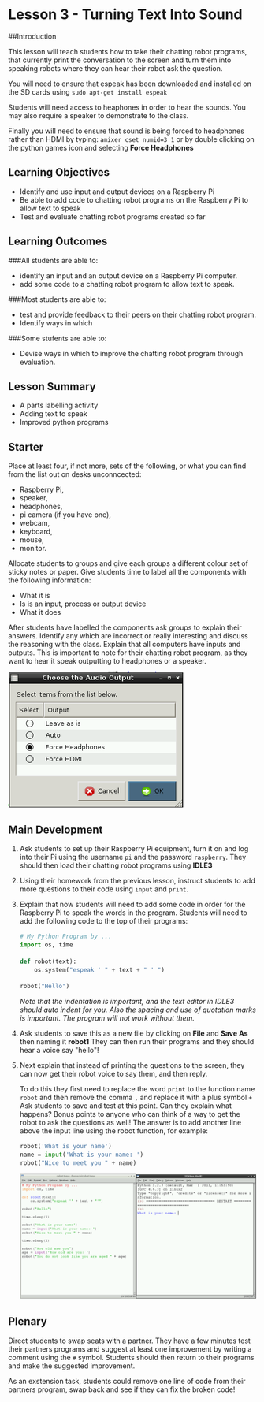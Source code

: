 # Lesson 3 - Turning Text Into Sound

##Introduction

This lesson will teach students how to take their chatting robot programs, that currently print the conversation to the screen and turn them into speaking robots where they can hear their robot ask the question. 

You will need to ensure that espeak has been downloaded and installed on the SD cards using `sudo apt-get install espeak`

Students will need access to heaphones in order to hear the sounds. You may also require a speaker to demonstrate to the class.

Finally you will need to ensure that sound is being forced to headphones rather than HDMI by typing: `amixer cset numid=3 1` or by double clicking on the python games icon and selecting **Force Headphones**

## Learning Objectives

- Identify and use input and output devices on a Raspberry Pi
- Be able to add code to chatting robot programs on the Raspberry Pi to allow text to speak
- Test and evaluate chatting robot programs created so far


## Learning Outcomes

###All students are able to:

- identify an input and an output device on a Raspberry Pi computer.
- add some code to a chatting robot program to allow text to speak.


###Most students are able to:

- test and provide feedback to their peers on their chatting robot program.
- Identify ways in which 

###Some stufents are able to:

- Devise ways in which to improve the chatting robot program through evaluation.


## Lesson Summary

- A parts labelling activity 
- Adding text to speak
- Improved python programs

## Starter

Place at least four, if not more, sets of the following, or what you can find from the list out on desks unconncected: 
- Raspberry Pi, 
- speaker, 
- headphones, 
- pi camera (if you have one), 
- webcam, 
- keyboard, 
- mouse, 
- monitor. 

Allocate students to groups and give each groups a different colour set of sticky notes or paper. Give students time to label all the components with the following information:
- What it is
- Is is an input, process or output device
- What it does

After students have labelled the components ask groups to explain their answers. Identify any which are incorrect or really interesting and discuss the reasoning with the class. Explain that all computers have inputs and outputs. This is important to note for their chatting robot program, as they want to hear it speak outputting to headphones or a speaker.

![](audio_output.png)

## Main Development

1. Ask students to set up their Raspberry Pi equipment, turn it on and log into their Pi using the username `pi` and the password `raspberry`. They should then load their chatting robot programs using **IDLE3**
	
2. Using their homework from the previous lesson, instruct students to add more questions to their code using `input` and `print`.

3. Explain that now students will need to add some code in order for the Raspberry Pi to speak the words in the program. Students will need to add the following code to the top of their programs:

	```python
	# My Python Program by ...
	import os, time
	
	def robot(text):
	    os.system("espeak ' " + text + " ' ")
	
	robot("Hello")
	```
	*Note that the indentation is important, and the text editor in IDLE3 should auto indent for you. Also the spacing and use of quotation marks is important. The program will not work without them.*    

4. Ask students to save this as a new file by clicking on **File** and **Save As** then naming it **robot1** They can then run their programs and they should hear a voice say "hello"!

5. Next explain that instead of printing the questions to the screen, they can now get their robot voice to say them, and then reply. 

	To do this they first need to replace the word `print` to the function name `robot` and then remove the comma `,` and replace it with a plus symbol `+` Ask students to save and test at this point. Can they explain what happens? Bonus points to anyone who can think of a way to get the robot to ask the questions as well! The answer is to add another line above the input line using the robot function, for example:
	
	```python
	robot('What is your name')
	name = input('What is your name: ')
	robot("Nice to meet you " + name)
	```

	![](espeak2.png)

## Plenary

Direct students to swap seats with a partner. They have a few minutes test their partners programs and suggest at least one improvement by writing a comment using the `#` symbol. Students should then return to their programs and make the suggested improvement.

As an exstension task, students could remove one line of code from their partners program, swap back and see if they can fix the broken code!



